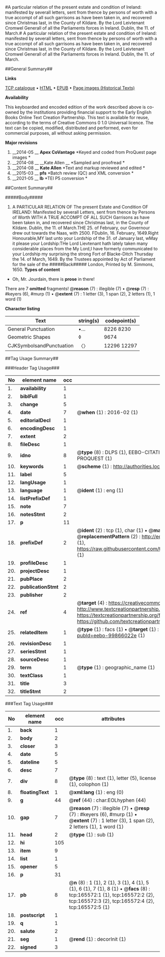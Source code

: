 #A particular relation of the present estate and condition of Ireland: manifested by severall letters, sent from thence by persons of worth with a true accompt of all such garrisons as have been taken in, and recovered since Christmas last, in the County of Kildare. By the Lord Leivtenant Cromwel Generall of all the Parliaments forces in Ireland. Dublin, the 11. of March.#
A particular relation of the present estate and condition of Ireland: manifested by severall letters, sent from thence by persons of worth with a true accompt of all such garrisons as have been taken in, and recovered since Christmas last, in the County of Kildare. By the Lord Leivtenant Cromwel Generall of all the Parliaments forces in Ireland. Dublin, the 11. of March.

##General Summary##

**Links**

[TCP catalogue](http://www.ota.ox.ac.uk/tcp/)  • 
[HTML](http://tei.it.ox.ac.uk/tcp/Texts-HTML/free/A91/A91498.html)  • 
[EPUB](http://tei.it.ox.ac.uk/tcp/Texts-EPUB/free/A91/A91498.epub) • 
[Page images (Historical Texts)](https://historicaltexts.jisc.ac.uk/eebo-99866022e)

**Availability**

This keyboarded and encoded edition of the work described above is co-owned by the
    institutions providing financial support to the Early English Books Online Text Creation
    Partnership. This text is available for reuse, according to the terms of  Creative Commons 0 1.0 Universal
    licence. The text can be copied, modified, distributed and performed, even for commercial
    purposes, all without asking permission.

**Major revisions**

1. __2014-05 __ __Apex CoVantage__ *Keyed and coded from ProQuest page images *
1. __2014-08 __ __Kate Allen __ *Sampled and proofread *
1. __2014-08 __ __Kate Allen__ *Text and markup reviewed and edited *
1. __2015-03 __ __pfs__ *Batch review (QC) and XML conversion *
1. __2021-05 __ __lb__ *TEI P5 conversion *

##Content Summary##

#####Body#####

1. A PARTICULAR RELATION OF The present Estate and Condition OF IRELAND: Manifested by severall Letters, sent from thence by Persons of Worth WITH A TRUE ACCOMPT OF ALL SUCH Garrisons as have been taken in, and recovered since Christmas last, in the County of Kildare.
Dublin,  the 11. of March.THE 25. of February, our Governour drew out towards the Naas, with 2500. FDublin, 16. February, 1649.Right Honourable,MY last unto your Lordship of the 31. of January last, wMay it please your Lordship:THe Lord Lievtenant hath lately taken many considerable places from the My Lord,I have formerly communicated to your Lordship my surprising the strong Fort of Blacke-Ditch Thursday the 14. of March, 1649. By the Trustees appointed by Act of Parliament for the sale of the 
#####Back#####
London, Printed by M. Simmons, 1650.
**Types of content**

  * Oh, Mr. Jourdain, there is **prose** in there!

There are 7 **omitted** fragments! 
 @__reason__ (7) : illegible (7)  •  @__resp__ (7) : #keyers (6), #murp (1)  •  @__extent__ (7) : 1 letter (3), 1 span (2), 2 letters (1), 1 word (1)

**Character listing**


|Text|string(s)|codepoint(s)|
|---|---|---|
|General Punctuation|•…|8226 8230|
|Geometric Shapes|◊|9674|
|CJKSymbolsandPunctuation|〈〉|12296 12297|

##Tag Usage Summary##

###Header Tag Usage###

|No|element name|occ|attributes|
|---|---|---|---|
|1.|__availability__|1||
|2.|__biblFull__|1||
|3.|__change__|5||
|4.|__date__|7| @__when__ (1) : 2016-02 (1)|
|5.|__editorialDecl__|1||
|6.|__encodingDesc__|1||
|7.|__extent__|2||
|8.|__fileDesc__|1||
|9.|__idno__|8| @__type__ (8) : DLPS (1), EEBO-CITATION (1), VID (1), EEBO-PROQUEST (1), STC (3), PROQUEST (1)|
|10.|__keywords__|1| @__scheme__ (1) : http://authorities.loc.gov/ (1)|
|11.|__label__|5||
|12.|__langUsage__|1||
|13.|__language__|1| @__ident__ (1) : eng (1)|
|14.|__listPrefixDef__|1||
|15.|__note__|7||
|16.|__notesStmt__|2||
|17.|__p__|11||
|18.|__prefixDef__|2| @__ident__ (2) : tcp (1), char (1)  •  @__matchPattern__ (2) : ([0-9\-]+):([0-9IVX]+) (1), (.+) (1)  •  @__replacementPattern__ (2) : http://eebo.chadwyck.com/downloadtiff?vid=$1&page=$2 (1), https://raw.githubusercontent.com/textcreationpartnership/Texts/master/tcpchars.xml#$1 (1)|
|19.|__profileDesc__|1||
|20.|__projectDesc__|1||
|21.|__pubPlace__|2||
|22.|__publicationStmt__|2||
|23.|__publisher__|2||
|24.|__ref__|4| @__target__ (4) : https://creativecommons.org/publicdomain/zero/1.0/ (1), http://www.textcreationpartnership.org/docs/. (1), https://textcreationpartnership.org/faq/#faq05 (1), https://github.com/textcreationpartnership (1)|
|25.|__relatedItem__|1| @__type__ (1) : facs (1)  •  @__target__ (1) : https://data.historicaltexts.jisc.ac.uk/view?pubId=eebo-99866022e (1)|
|26.|__revisionDesc__|1||
|27.|__seriesStmt__|1||
|28.|__sourceDesc__|1||
|29.|__term__|1| @__type__ (1) : geographic_name (1)|
|30.|__textClass__|1||
|31.|__title__|3||
|32.|__titleStmt__|2||


###Text Tag Usage###

|No|element name|occ|attributes|
|---|---|---|---|
|1.|__back__|1||
|2.|__body__|2||
|3.|__closer__|3||
|4.|__date__|5||
|5.|__dateline__|5||
|6.|__desc__|7||
|7.|__div__|8| @__type__ (8) : text (1), letter (5), license (1), colophon (1)|
|8.|__floatingText__|1| @__xml:lang__ (1) : eng (0)|
|9.|__g__|44| @__ref__ (44) : char:EOLhyphen (44)|
|10.|__gap__|7| @__reason__ (7) : illegible (7)  •  @__resp__ (7) : #keyers (6), #murp (1)  •  @__extent__ (7) : 1 letter (3), 1 span (2), 2 letters (1), 1 word (1)|
|11.|__head__|2| @__type__ (1) : sub (1)|
|12.|__hi__|105||
|13.|__item__|9||
|14.|__list__|1||
|15.|__opener__|5||
|16.|__p__|31||
|17.|__pb__|8| @__n__ (8) : 1 (1), 2 (1), 3 (1), 4 (1), 5 (1), 6 (1), 7 (1), 8 (1)  •  @__facs__ (8) : tcp:165572:1 (1), tcp:165572:2 (2), tcp:165572:3 (2), tcp:165572:4 (2), tcp:165572:5 (1)|
|18.|__postscript__|1||
|19.|__q__|1||
|20.|__salute__|2||
|21.|__seg__|1| @__rend__ (1) : decorInit (1)|
|22.|__signed__|3||
